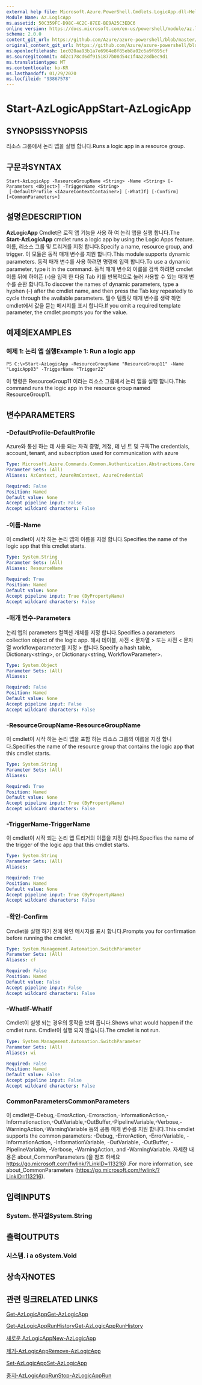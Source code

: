 ```yaml
---
external help file: Microsoft.Azure.PowerShell.Cmdlets.LogicApp.dll-Help.xml
Module Name: Az.LogicApp
ms.assetid: 50C359FC-D98C-4C2C-87EE-BE9A25C3EDC6
online version: https://docs.microsoft.com/en-us/powershell/module/az.logicapp/start-azlogicapp
schema: 2.0.0
content_git_url: https://github.com/Azure/azure-powershell/blob/master/src/LogicApp/LogicApp/help/Start-AzLogicApp.md
original_content_git_url: https://github.com/Azure/azure-powershell/blob/master/src/LogicApp/LogicApp/help/Start-AzLogicApp.md
ms.openlocfilehash: 1ec020aa93b1a7e6964e8f85eb8a02c6a9f895cf
ms.sourcegitcommit: 4d2c178cd6df9151877b08d54c1f4a228dbec9d1
ms.translationtype: MT
ms.contentlocale: ko-KR
ms.lasthandoff: 01/29/2020
ms.locfileid: "93867578"
---
```

# <span data-ttu-id="d07cf-101">Start-AzLogicApp</span><span class="sxs-lookup"><span data-stu-id="d07cf-101">Start-AzLogicApp</span></span>

## <span data-ttu-id="d07cf-102">SYNOPSIS</span><span class="sxs-lookup"><span data-stu-id="d07cf-102">SYNOPSIS</span></span>
<span data-ttu-id="d07cf-103">리소스 그룹에서 논리 앱을 실행 합니다.</span><span class="sxs-lookup"><span data-stu-id="d07cf-103">Runs a logic app in a resource group.</span></span>

## <span data-ttu-id="d07cf-104">구문과</span><span class="sxs-lookup"><span data-stu-id="d07cf-104">SYNTAX</span></span>

```
Start-AzLogicApp -ResourceGroupName <String> -Name <String> [-Parameters <Object>] -TriggerName <String>
 [-DefaultProfile <IAzureContextContainer>] [-WhatIf] [-Confirm] [<CommonParameters>]
```

## <span data-ttu-id="d07cf-105">설명은</span><span class="sxs-lookup"><span data-stu-id="d07cf-105">DESCRIPTION</span></span>
<span data-ttu-id="d07cf-106">**AzLogicApp** Cmdlet은 로직 앱 기능을 사용 하 여 논리 앱을 실행 합니다.</span><span class="sxs-lookup"><span data-stu-id="d07cf-106">The **Start-AzLogicApp** cmdlet runs a logic app by using the Logic Apps feature.</span></span>
<span data-ttu-id="d07cf-107">이름, 리소스 그룹 및 트리거를 지정 합니다.</span><span class="sxs-lookup"><span data-stu-id="d07cf-107">Specify a name, resource group, and trigger.</span></span>
<span data-ttu-id="d07cf-108">이 모듈은 동적 매개 변수를 지원 합니다.</span><span class="sxs-lookup"><span data-stu-id="d07cf-108">This module supports dynamic parameters.</span></span>
<span data-ttu-id="d07cf-109">동적 매개 변수를 사용 하려면 명령에 입력 합니다.</span><span class="sxs-lookup"><span data-stu-id="d07cf-109">To use a dynamic parameter, type it in the command.</span></span>
<span data-ttu-id="d07cf-110">동적 매개 변수의 이름을 검색 하려면 cmdlet 이름 뒤에 하이픈 (-)을 입력 한 다음 Tab 키를 반복적으로 눌러 사용할 수 있는 매개 변수를 순환 합니다.</span><span class="sxs-lookup"><span data-stu-id="d07cf-110">To discover the names of dynamic parameters, type a hyphen (-) after the cmdlet name, and then press the Tab key repeatedly to cycle through the available parameters.</span></span>
<span data-ttu-id="d07cf-111">필수 템플릿 매개 변수를 생략 하면 cmdlet에서 값을 묻는 메시지를 표시 합니다.</span><span class="sxs-lookup"><span data-stu-id="d07cf-111">If you omit a required template parameter, the cmdlet prompts you for the value.</span></span>

## <span data-ttu-id="d07cf-112">예제의</span><span class="sxs-lookup"><span data-stu-id="d07cf-112">EXAMPLES</span></span>

### <span data-ttu-id="d07cf-113">예제 1: 논리 앱 실행</span><span class="sxs-lookup"><span data-stu-id="d07cf-113">Example 1: Run a logic app</span></span>
```
PS C:\>Start-AzLogicApp -ResourceGroupName "ResourceGroup11" -Name "LogicApp03" -TriggerName "Trigger22"
```

<span data-ttu-id="d07cf-114">이 명령은 ResourceGroup11 이라는 리소스 그룹에서 논리 앱을 실행 합니다.</span><span class="sxs-lookup"><span data-stu-id="d07cf-114">This command runs the logic app in the resource group named ResourceGroup11.</span></span>

## <span data-ttu-id="d07cf-115">변수</span><span class="sxs-lookup"><span data-stu-id="d07cf-115">PARAMETERS</span></span>

### <span data-ttu-id="d07cf-116">-DefaultProfile</span><span class="sxs-lookup"><span data-stu-id="d07cf-116">-DefaultProfile</span></span>
<span data-ttu-id="d07cf-117">Azure와 통신 하는 데 사용 되는 자격 증명, 계정, 테 넌 트 및 구독</span><span class="sxs-lookup"><span data-stu-id="d07cf-117">The credentials, account, tenant, and subscription used for communication with azure</span></span>

```yaml
Type: Microsoft.Azure.Commands.Common.Authentication.Abstractions.Core.IAzureContextContainer
Parameter Sets: (All)
Aliases: AzContext, AzureRmContext, AzureCredential

Required: False
Position: Named
Default value: None
Accept pipeline input: False
Accept wildcard characters: False
```

### <span data-ttu-id="d07cf-118">-이름</span><span class="sxs-lookup"><span data-stu-id="d07cf-118">-Name</span></span>
<span data-ttu-id="d07cf-119">이 cmdlet이 시작 하는 논리 앱의 이름을 지정 합니다.</span><span class="sxs-lookup"><span data-stu-id="d07cf-119">Specifies the name of the logic app that this cmdlet starts.</span></span>

```yaml
Type: System.String
Parameter Sets: (All)
Aliases: ResourceName

Required: True
Position: Named
Default value: None
Accept pipeline input: True (ByPropertyName)
Accept wildcard characters: False
```

### <span data-ttu-id="d07cf-120">-매개 변수</span><span class="sxs-lookup"><span data-stu-id="d07cf-120">-Parameters</span></span>
<span data-ttu-id="d07cf-121">논리 앱의 parameters 컬렉션 개체를 지정 합니다.</span><span class="sxs-lookup"><span data-stu-id="d07cf-121">Specifies a parameters collection object of the logic app.</span></span>
<span data-ttu-id="d07cf-122">해시 테이블, 사전 \< 문자열 \> 또는 사전 \< 문자열 workflowparameter를 지정 \> 합니다.</span><span class="sxs-lookup"><span data-stu-id="d07cf-122">Specify a hash table, Dictionary\<string\>, or Dictionary\<string, WorkflowParameter\>.</span></span>

```yaml
Type: System.Object
Parameter Sets: (All)
Aliases:

Required: False
Position: Named
Default value: None
Accept pipeline input: False
Accept wildcard characters: False
```

### <span data-ttu-id="d07cf-123">-ResourceGroupName</span><span class="sxs-lookup"><span data-stu-id="d07cf-123">-ResourceGroupName</span></span>
<span data-ttu-id="d07cf-124">이 cmdlet이 시작 하는 논리 앱을 포함 하는 리소스 그룹의 이름을 지정 합니다.</span><span class="sxs-lookup"><span data-stu-id="d07cf-124">Specifies the name of the resource group that contains the logic app that this cmdlet starts.</span></span>

```yaml
Type: System.String
Parameter Sets: (All)
Aliases:

Required: True
Position: Named
Default value: None
Accept pipeline input: True (ByPropertyName)
Accept wildcard characters: False
```

### <span data-ttu-id="d07cf-125">-TriggerName</span><span class="sxs-lookup"><span data-stu-id="d07cf-125">-TriggerName</span></span>
<span data-ttu-id="d07cf-126">이 cmdlet이 시작 되는 논리 앱 트리거의 이름을 지정 합니다.</span><span class="sxs-lookup"><span data-stu-id="d07cf-126">Specifies the name of the trigger of the logic app that this cmdlet starts.</span></span>

```yaml
Type: System.String
Parameter Sets: (All)
Aliases:

Required: True
Position: Named
Default value: None
Accept pipeline input: True (ByPropertyName)
Accept wildcard characters: False
```

### <span data-ttu-id="d07cf-127">-확인</span><span class="sxs-lookup"><span data-stu-id="d07cf-127">-Confirm</span></span>
<span data-ttu-id="d07cf-128">Cmdlet을 실행 하기 전에 확인 메시지를 표시 합니다.</span><span class="sxs-lookup"><span data-stu-id="d07cf-128">Prompts you for confirmation before running the cmdlet.</span></span>

```yaml
Type: System.Management.Automation.SwitchParameter
Parameter Sets: (All)
Aliases: cf

Required: False
Position: Named
Default value: False
Accept pipeline input: False
Accept wildcard characters: False
```

### <span data-ttu-id="d07cf-129">-WhatIf</span><span class="sxs-lookup"><span data-stu-id="d07cf-129">-WhatIf</span></span>
<span data-ttu-id="d07cf-130">Cmdlet이 실행 되는 경우의 동작을 보여 줍니다.</span><span class="sxs-lookup"><span data-stu-id="d07cf-130">Shows what would happen if the cmdlet runs.</span></span>
<span data-ttu-id="d07cf-131">Cmdlet이 실행 되지 않습니다.</span><span class="sxs-lookup"><span data-stu-id="d07cf-131">The cmdlet is not run.</span></span>

```yaml
Type: System.Management.Automation.SwitchParameter
Parameter Sets: (All)
Aliases: wi

Required: False
Position: Named
Default value: False
Accept pipeline input: False
Accept wildcard characters: False
```

### <span data-ttu-id="d07cf-132">CommonParameters</span><span class="sxs-lookup"><span data-stu-id="d07cf-132">CommonParameters</span></span>
<span data-ttu-id="d07cf-133">이 cmdlet은-Debug,-ErrorAction,-Erroraction,-InformationAction,-Informationaction,-OutVariable,-OutBuffer,-PipelineVariable,-Verbose,-WarningAction,-WarningVariable 등의 공통 매개 변수를 지원 합니다.</span><span class="sxs-lookup"><span data-stu-id="d07cf-133">This cmdlet supports the common parameters: -Debug, -ErrorAction, -ErrorVariable, -InformationAction, -InformationVariable, -OutVariable, -OutBuffer, -PipelineVariable, -Verbose, -WarningAction, and -WarningVariable.</span></span> <span data-ttu-id="d07cf-134">자세한 내용은 about_CommonParameters (을 참조 하세요 https://go.microsoft.com/fwlink/?LinkID=113216) .</span><span class="sxs-lookup"><span data-stu-id="d07cf-134">For more information, see about_CommonParameters (https://go.microsoft.com/fwlink/?LinkID=113216).</span></span>

## <span data-ttu-id="d07cf-135">입력</span><span class="sxs-lookup"><span data-stu-id="d07cf-135">INPUTS</span></span>

### <span data-ttu-id="d07cf-136">System. 문자열</span><span class="sxs-lookup"><span data-stu-id="d07cf-136">System.String</span></span>

## <span data-ttu-id="d07cf-137">출력</span><span class="sxs-lookup"><span data-stu-id="d07cf-137">OUTPUTS</span></span>

### <span data-ttu-id="d07cf-138">시스템. i a o</span><span class="sxs-lookup"><span data-stu-id="d07cf-138">System.Void</span></span>

## <span data-ttu-id="d07cf-139">상속자</span><span class="sxs-lookup"><span data-stu-id="d07cf-139">NOTES</span></span>

## <span data-ttu-id="d07cf-140">관련 링크</span><span class="sxs-lookup"><span data-stu-id="d07cf-140">RELATED LINKS</span></span>

[<span data-ttu-id="d07cf-141">Get-AzLogicApp</span><span class="sxs-lookup"><span data-stu-id="d07cf-141">Get-AzLogicApp</span></span>](./Get-AzLogicApp.md)

[<span data-ttu-id="d07cf-142">Get-AzLogicAppRunHistory</span><span class="sxs-lookup"><span data-stu-id="d07cf-142">Get-AzLogicAppRunHistory</span></span>](./Get-AzLogicAppRunHistory.md)

[<span data-ttu-id="d07cf-143">새로운 AzLogicApp</span><span class="sxs-lookup"><span data-stu-id="d07cf-143">New-AzLogicApp</span></span>](./New-AzLogicApp.md)

[<span data-ttu-id="d07cf-144">제거-AzLogicApp</span><span class="sxs-lookup"><span data-stu-id="d07cf-144">Remove-AzLogicApp</span></span>](./Remove-AzLogicApp.md)

[<span data-ttu-id="d07cf-145">Set-AzLogicApp</span><span class="sxs-lookup"><span data-stu-id="d07cf-145">Set-AzLogicApp</span></span>](./Set-AzLogicApp.md)

[<span data-ttu-id="d07cf-146">중지-AzLogicAppRun</span><span class="sxs-lookup"><span data-stu-id="d07cf-146">Stop-AzLogicAppRun</span></span>](./Stop-AzLogicAppRun.md)


